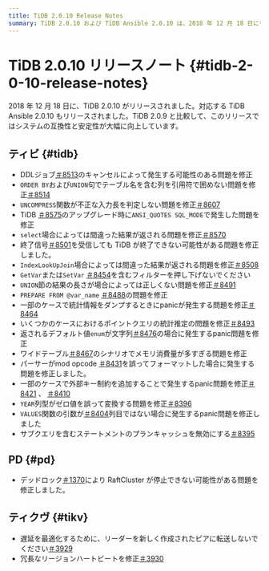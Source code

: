 ```yaml
---
title: TiDB 2.0.10 Release Notes
summary: TiDB 2.0.10 および TiDB Ansible 2.0.10 は、2018 年 12 月 18 日にリリースされました。このリリースには、システムの互換性と安定性の向上が含まれています。修正には、DDL ジョブ、ORDER BY 句と UNION 句、UNCOMPRESS 関数、ANSI_QUOTES SQL_MODE、選択結果などの問題が含まれます。PD は、RaftCluster のデッドロックの可能性を修正し、TiKV はリーダー転送を最適化し、冗長なリージョンハートビートを修正します。
---
```


# TiDB 2.0.10 リリースノート {#tidb-2-0-10-release-notes}

2018 年 12 月 18 日に、TiDB 2.0.10 がリリースされました。対応する TiDB Ansible 2.0.10 もリリースされました。TiDB 2.0.9 と比較して、このリリースではシステムの互換性と安定性が大幅に向上しています。

## ティビ {#tidb}

-   DDLジョブ[＃8513](https://github.com/pingcap/tidb/pull/8513)のキャンセルによって発生する可能性のある問題を修正
-   `ORDER BY`および`UNION`句でテーブル名を含む列を引用符で囲めない問題を修正[＃8514](https://github.com/pingcap/tidb/pull/8514)
-   `UNCOMPRESS`関数が不正な入力長を判定しない問題を修正[＃8607](https://github.com/pingcap/tidb/pull/8607)
-   TiDB [＃8575](https://github.com/pingcap/tidb/pull/8575)のアップグレード時に`ANSI_QUOTES SQL_MODE`で発生した問題を修正
-   `select`場合によっては間違った結果が返される問題を修正[＃8570](https://github.com/pingcap/tidb/pull/8570)
-   終了信号[＃8501](https://github.com/pingcap/tidb/pull/8501)を受信して​​も TiDB が終了できない可能性がある問題を修正しました。
-   `IndexLookUpJoin`場合によっては間違った結果が返される問題を修正[＃8508](https://github.com/pingcap/tidb/pull/8508)
-   `GetVar`または`SetVar` [＃8454](https://github.com/pingcap/tidb/pull/8454)を含むフィルターを押し下げないでください
-   `UNION`節の結果の長さが場合によっては正しくない問題を修正[＃8491](https://github.com/pingcap/tidb/pull/8491)
-   `PREPARE FROM @var_name` [＃8488](https://github.com/pingcap/tidb/pull/8488)の問題を修正
-   一部のケースで統計情報をダンプするときにpanicが発生する問題を修正[＃8464](https://github.com/pingcap/tidb/pull/8464)
-   いくつかのケースにおけるポイントクエリの統計推定の問題を修正[＃8493](https://github.com/pingcap/tidb/pull/8493)
-   返されるデフォルト値`enum`が文字列[＃8476](https://github.com/pingcap/tidb/pull/8476)の場合に発生するpanic問題を修正
-   ワイドテーブル[＃8467](https://github.com/pingcap/tidb/pull/8467)のシナリオでメモリ消費量が多すぎる問題を修正
-   パーサーがmod opcode [＃8431](https://github.com/pingcap/tidb/pull/8431)を誤ってフォーマットした場合に発生する問題を修正しました。
-   一部のケースで外部キー制約を追加することで発生するpanic問題を修正[＃8421](https://github.com/pingcap/tidb/pull/8421) 、 [＃8410](https://github.com/pingcap/tidb/pull/8410)
-   `YEAR`列型がゼロ値を誤って変換する問題を修正[＃8396](https://github.com/pingcap/tidb/pull/8396)
-   `VALUES`関数の引数が[＃8404](https://github.com/pingcap/tidb/pull/8404)列目ではない場合に発生するpanic問題を修正しました
-   サブクエリを含むステートメントのプランキャッシュを無効にする[＃8395](https://github.com/pingcap/tidb/pull/8395)

## PD {#pd}

-   デッドロック[＃1370](https://github.com/pingcap/pd/pull/1370)により RaftCluster が停止できない可能性がある問題を修正しました。

## ティクヴ {#tikv}

-   遅延を最適化するために、リーダーを新しく作成されたピアに転送しないでください[＃3929](https://github.com/tikv/tikv/pull/3929)
-   冗長なリージョンハートビートを修正[＃3930](https://github.com/tikv/tikv/pull/3930)

